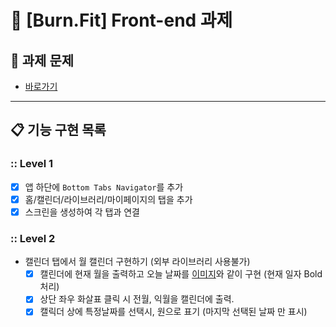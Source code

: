 # 💪 [Burn.Fit] Front-end 과제

## 🎯 **과제 문제**

- [바로가기](/docs/README.md)

---

## 📋 기능 구현 목록

### **:: Level 1**

- [x] 앱 하단에 `Bottom Tabs Navigator`를 추가
- [x] 홈/캘린더/라이브러리/마이페이지의 탭을 추가
- [x] 스크린을 생성하여 각 탭과 연결

### **:: Level 2**

- 캘린더 탭에서 월 캘린더 구현하기 (외부 라이브러리 사용불가)
  - [x] 캘린더에 현재 월을 출력하고 오늘 날짜를
        [이미지](/docs/image/02.png)와 같이 구현 (현재 일자 Bold 처리)
  - [x] 상단 좌우 화살표 클릭 시 전월, 익월을 캘린더에 출력.
  - [x] 캘릭더 상에 특정날짜를 선택시, 원으로 표기 (마지막 선택된 날짜
        만 표시)
